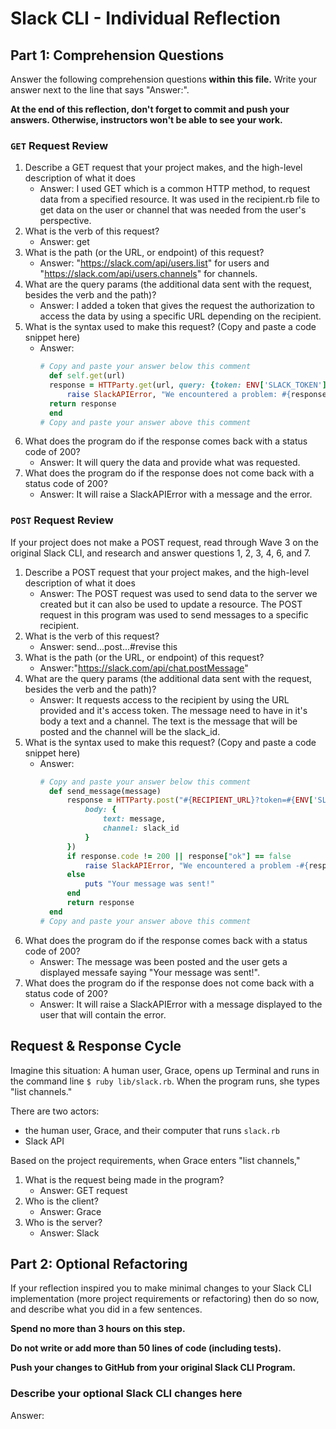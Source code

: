 # Slack CLI - Individual Reflection

## Part 1: Comprehension Questions

Answer the following comprehension questions **within this file.** Write your answer next to the line that says "Answer:".

**At the end of this reflection, don't forget to commit and push your answers. Otherwise, instructors won't be able to see your work.**

### `GET` Request Review

1. Describe a GET request that your project makes, and the high-level description of what it does
    - Answer: I used GET which is a common HTTP method, to request data from a specified resource. It was used in the recipient.rb file to get data on the user or channel that was needed from the user's perspective.
1. What is the verb of this request?
    - Answer: get
1. What is the path (or the URL, or endpoint) of this request?
    - Answer: "https://slack.com/api/users.list" for users and "https://slack.com/api/users.channels" for channels.
1. What are the query params (the additional data sent with the request, besides the verb and the path)? 
    - Answer: I added a token that gives the request the authorization to access the data by using a specific URL depending on the recipient.
1. What is the syntax used to make this request? (Copy and paste a code snippet here)
    - Answer:
      ```ruby
      # Copy and paste your answer below this comment
        def self.get(url)
        response = HTTParty.get(url, query: {token: ENV['SLACK_TOKEN']})
            raise SlackAPIError, "We encountered a problem: #{response["error"]}" if response.code != 200 || response["ok"] == false
        return response
        end
      # Copy and paste your answer above this comment
      ```
1. What does the program do if the response comes back with a status code of 200?
    - Answer: It will query the data and provide what was requested.
1. What does the program do if the response does not come back with a status code of 200?
    - Answer: It will raise a SlackAPIError with a message and the error.

### `POST` Request Review

If your project does not make a POST request, read through Wave 3 on the original Slack CLI, and research and answer questions 1, 2, 3, 4, 6, and 7.

1. Describe a POST request that your project makes, and the high-level description of what it does
    - Answer: The POST request was used to send data to the server we created but it can also be used to update a resource. The POST request in this program was used to send messages to a specific recipient.
1. What is the verb of this request?
    - Answer: send...post...#revise this
1. What is the path (or the URL, or endpoint) of this request?
    - Answer:"https://slack.com/api/chat.postMessage"
1. What are the query params (the additional data sent with the request, besides the verb and the path)?
    - Answer: It requests access to the recipient by using the URL provided and it's access token. The message need to have in it's body a text and a channel. The text is the message that will be posted and the channel will be the slack_id.
1. What is the syntax used to make this request? (Copy and paste a code snippet here)
    - Answer:
      ```ruby
      # Copy and paste your answer below this comment
        def send_message(message)
            response = HTTParty.post("#{RECIPIENT_URL}?token=#{ENV['SLACK_TOKEN']}", {
                body: {
                    text: message,
                    channel: slack_id
                }
            })
            if response.code != 200 || response["ok"] == false
                raise SlackAPIError, "We encountered a problem -#{response["error"]}" 
            else
                puts "Your message was sent!"
            end
            return response
        end
      # Copy and paste your answer above this comment
      ```
1. What does the program do if the response comes back with a status code of 200?
    - Answer: The message was been posted and the user gets a displayed messafe saying "Your message was sent!".
1. What does the program do if the response does not come back with a status code of 200?
    - Answer: It will raise a SlackAPIError with a message displayed to the user that will contain the error. 

## Request & Response Cycle

Imagine this situation: A human user, Grace, opens up Terminal and runs in the command line `$ ruby lib/slack.rb`. When the program runs, she types "list channels."

There are two actors:
  - the human user, Grace, and their computer that runs `slack.rb`
  - Slack API

Based on the project requirements, when Grace enters "list channels,"
1. What is the request being made in the program?
    - Answer: GET request
1. Who is the client?
    - Answer: Grace
1. Who is the server?
    - Answer: Slack

## Part 2: Optional Refactoring

If your reflection inspired you to make minimal changes to your Slack CLI implementation (more project requirements or refactoring) then do so now, and describe what you did in a few sentences.

**Spend no more than 3 hours on this step.**

**Do not write or add more than 50 lines of code (including tests).**

**Push your changes to GitHub from your original Slack CLI Program.**

### Describe your optional Slack CLI changes here

Answer: 
